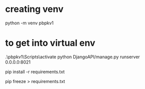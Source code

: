 # creating venv
python -m venv pbpkv1

# to get into virtual env
.\pbpkv1\Scripts\activate
python DjangoAPI/manage.py runserver 0.0.0.0:8021

pip install -r requirements.txt



pip freeze > requirements.txt